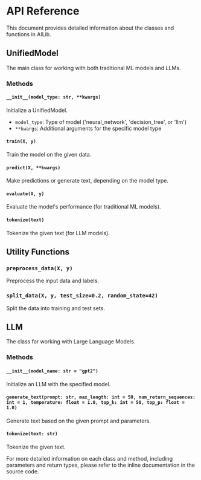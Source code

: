 # API Reference

This document provides detailed information about the classes and functions in AILib.

## UnifiedModel

The main class for working with both traditional ML models and LLMs.

### Methods

#### `__init__(model_type: str, **kwargs)`

Initialize a UnifiedModel.

- `model_type`: Type of model ('neural_network', 'decision_tree', or 'llm')
- `**kwargs`: Additional arguments for the specific model type

#### `train(X, y)`

Train the model on the given data.

#### `predict(X, **kwargs)`

Make predictions or generate text, depending on the model type.

#### `evaluate(X, y)`

Evaluate the model's performance (for traditional ML models).

#### `tokenize(text)`

Tokenize the given text (for LLM models).

## Utility Functions

### `preprocess_data(X, y)`

Preprocess the input data and labels.

### `split_data(X, y, test_size=0.2, random_state=42)`

Split the data into training and test sets.

## LLM

The class for working with Large Language Models.

### Methods

#### `__init__(model_name: str = "gpt2")`

Initialize an LLM with the specified model.

#### `generate_text(prompt: str, max_length: int = 50, num_return_sequences: int = 1, temperature: float = 1.0, top_k: int = 50, top_p: float = 1.0)`

Generate text based on the given prompt and parameters.

#### `tokenize(text: str)`

Tokenize the given text.

For more detailed information on each class and method, including parameters and return types, please refer to the inline documentation in the source code.